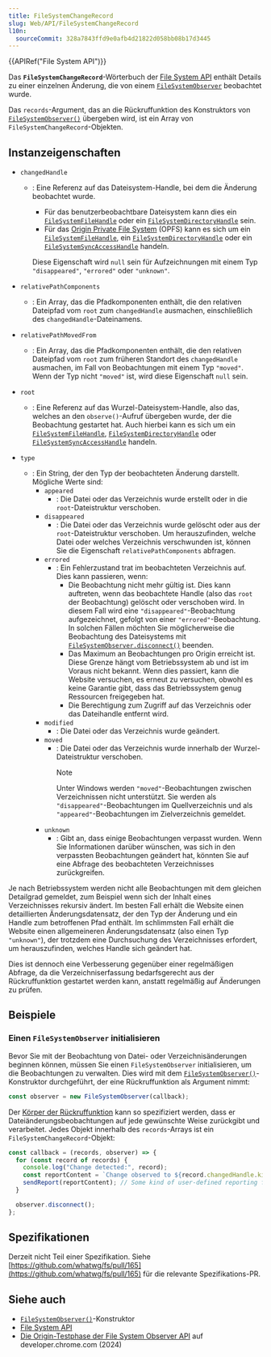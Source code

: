 ```yaml
---
title: FileSystemChangeRecord
slug: Web/API/FileSystemChangeRecord
l10n:
  sourceCommit: 328a7843ffd9e0afb4d21822d058bb08b17d3445
---
```


{{APIRef("File System API")}}

Das **`FileSystemChangeRecord`**-Wörterbuch der [File System API](/de/docs/Web/API/File_System_API) enthält Details zu einer einzelnen Änderung, die von einem [`FileSystemObserver`](/de/docs/Web/API/FileSystemObserver) beobachtet wurde.

Das `records`-Argument, das an die Rückruffunktion des Konstruktors von [`FileSystemObserver()`](/de/docs/Web/API/FileSystemObserver/FileSystemObserver) übergeben wird, ist ein Array von `FileSystemChangeRecord`-Objekten.

## Instanzeigenschaften

- `changedHandle`

  - : Eine Referenz auf das Dateisystem-Handle, bei dem die Änderung beobachtet wurde.

    - Für das benutzerbeobachtbare Dateisystem kann dies ein [`FileSystemFileHandle`](/de/docs/Web/API/FileSystemFileHandle) oder ein [`FileSystemDirectoryHandle`](/de/docs/Web/API/FileSystemDirectoryHandle) sein.
    - Für das [Origin Private File System](/de/docs/Web/API/File_System_API/Origin_private_file_system) (OPFS) kann es sich um ein [`FileSystemFileHandle`](/de/docs/Web/API/FileSystemFileHandle), ein [`FileSystemDirectoryHandle`](/de/docs/Web/API/FileSystemDirectoryHandle) oder ein [`FileSystemSyncAccessHandle`](/de/docs/Web/API/FileSystemSyncAccessHandle) handeln.

    Diese Eigenschaft wird `null` sein für Aufzeichnungen mit einem Typ `"disappeared"`, `"errored"` oder `"unknown"`.

- `relativePathComponents`
  - : Ein Array, das die Pfadkomponenten enthält, die den relativen Dateipfad vom `root` zum `changedHandle` ausmachen, einschließlich des `changedHandle`-Dateinamens.
- `relativePathMovedFrom`
  - : Ein Array, das die Pfadkomponenten enthält, die den relativen Dateipfad vom `root` zum früheren Standort des `changedHandle` ausmachen, im Fall von Beobachtungen mit einem Typ `"moved"`. Wenn der Typ nicht `"moved"` ist, wird diese Eigenschaft `null` sein.
- `root`
  - : Eine Referenz auf das Wurzel-Dateisystem-Handle, also das, welches an den `observe()`-Aufruf übergeben wurde, der die Beobachtung gestartet hat. Auch hierbei kann es sich um ein [`FileSystemFileHandle`](/de/docs/Web/API/FileSystemFileHandle), [`FileSystemDirectoryHandle`](/de/docs/Web/API/FileSystemDirectoryHandle) oder [`FileSystemSyncAccessHandle`](/de/docs/Web/API/FileSystemSyncAccessHandle) handeln.
- `type`
  - : Ein String, der den Typ der beobachteten Änderung darstellt. Mögliche Werte sind:
    - `appeared`
      - : Die Datei oder das Verzeichnis wurde erstellt oder in die `root`-Dateistruktur verschoben.
    - `disappeared`
      - : Die Datei oder das Verzeichnis wurde gelöscht oder aus der `root`-Dateistruktur verschoben. Um herauszufinden, welche Datei oder welches Verzeichnis verschwunden ist, können Sie die Eigenschaft `relativePathComponents` abfragen.
    - `errored`
      - : Ein Fehlerzustand trat im beobachteten Verzeichnis auf. Dies kann passieren, wenn:
        - Die Beobachtung nicht mehr gültig ist. Dies kann auftreten, wenn das beobachtete Handle (also das `root` der Beobachtung) gelöscht oder verschoben wird. In diesem Fall wird eine `"disappeared"`-Beobachtung aufgezeichnet, gefolgt von einer `"errored"`-Beobachtung. In solchen Fällen möchten Sie möglicherweise die Beobachtung des Dateisystems mit [`FileSystemObserver.disconnect()`](/de/docs/Web/API/FileSystemObserver/disconnect) beenden.
        - Das Maximum an Beobachtungen pro Origin erreicht ist. Diese Grenze hängt vom Betriebssystem ab und ist im Voraus nicht bekannt. Wenn dies passiert, kann die Website versuchen, es erneut zu versuchen, obwohl es keine Garantie gibt, dass das Betriebssystem genug Ressourcen freigegeben hat.
        - Die Berechtigung zum Zugriff auf das Verzeichnis oder das Dateihandle entfernt wird.
    - `modified`
      - : Die Datei oder das Verzeichnis wurde geändert.
    - `moved`
      - : Die Datei oder das Verzeichnis wurde innerhalb der Wurzel-Dateistruktur verschoben.
        > [!NOTE]
        > Unter Windows werden `"moved"`-Beobachtungen zwischen Verzeichnissen nicht unterstützt. Sie werden als `"disappeared"`-Beobachtungen im Quellverzeichnis und als `"appeared"`-Beobachtungen im Zielverzeichnis gemeldet.
    - `unknown`
      - : Gibt an, dass einige Beobachtungen verpasst wurden. Wenn Sie Informationen darüber wünschen, was sich in den verpassten Beobachtungen geändert hat, könnten Sie auf eine Abfrage des beobachteten Verzeichnisses zurückgreifen.

Je nach Betriebssystem werden nicht alle Beobachtungen mit dem gleichen Detailgrad gemeldet, zum Beispiel wenn sich der Inhalt eines Verzeichnisses rekursiv ändert. Im besten Fall erhält die Website einen detaillierten Änderungsdatensatz, der den Typ der Änderung und ein Handle zum betroffenen Pfad enthält. Im schlimmsten Fall erhält die Website einen allgemeineren Änderungsdatensatz (also einen Typ `"unknown"`), der trotzdem eine Durchsuchung des Verzeichnisses erfordert, um herauszufinden, welches Handle sich geändert hat.

Dies ist dennoch eine Verbesserung gegenüber einer regelmäßigen Abfrage, da die Verzeichniserfassung bedarfsgerecht aus der Rückruffunktion gestartet werden kann, anstatt regelmäßig auf Änderungen zu prüfen.

## Beispiele

### Einen `FileSystemObserver` initialisieren

Bevor Sie mit der Beobachtung von Datei- oder Verzeichnisänderungen beginnen können, müssen Sie einen `FileSystemObserver` initialisieren, um die Beobachtungen zu verwalten. Dies wird mit dem [`FileSystemObserver()`](/de/docs/Web/API/FileSystemObserver/FileSystemObserver)-Konstruktor durchgeführt, der eine Rückruffunktion als Argument nimmt:

```js
const observer = new FileSystemObserver(callback);
```

Der [Körper der Rückruffunktion](/de/docs/Web/API/FileSystemObserver/FileSystemObserver#callback) kann so spezifiziert werden, dass er Dateiänderungsbeobachtungen auf jede gewünschte Weise zurückgibt und verarbeitet. Jedes Objekt innerhalb des `records`-Arrays ist ein `FileSystemChangeRecord`-Objekt:

```js
const callback = (records, observer) => {
  for (const record of records) {
    console.log("Change detected:", record);
    const reportContent = `Change observed to ${record.changedHandle.kind} ${record.changedHandle.name}. Type: ${record.type}.`;
    sendReport(reportContent); // Some kind of user-defined reporting function
  }

  observer.disconnect();
};
```

## Spezifikationen

Derzeit nicht Teil einer Spezifikation. Siehe [https://github.com/whatwg/fs/pull/165](https://github.com/whatwg/fs/pull/165) für die relevante Spezifikations-PR.

## Siehe auch

- [`FileSystemObserver()`](/de/docs/Web/API/FileSystemObserver/FileSystemObserver)-Konstruktor
- [File System API](/de/docs/Web/API/File_System_API)
- [Die Origin-Testphase der File System Observer API](https://developer.chrome.com/blog/file-system-observer#stop-observing-the-file-system) auf developer.chrome.com (2024)
